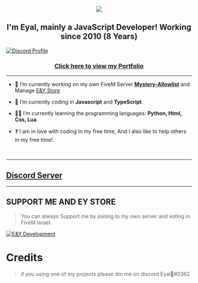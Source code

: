 <div align="center" style"border-radius:15px">
  <a href="https://discord.gg/milrato" title="Discord Server" target="_blank">
    <img src="https://media.discordapp.net/attachments/1093827552818241626/1097533167621124136/11111.png?width=1440&height=576" style"width: 100%;border-radius:15px">
  </a>
</div>

## <div align="center">I'm Eyal, mainly a JavaScript Developer! Working since 2010 (8 Years)</div>  


[![Discord Profile](https://media.discordapp.net/attachments/1093827552818241626/1097537847667470497/68747470733a2f2f63646e2e646973636f72646170702e636f6d2f6174746163686d656e74732f3734383533333436353937323038303637302f3831373038383633383738303434303537392f74657374332e706e67.png)](https://discord.com/users/1093620458898866326)


### <div align="center">[Click here to view my Portfolio](https://tomato6966.xyz)</div>  

***

- 🔭 I’m currently working on my own FiveM Server [**Mystery-Allowlist**](https://milrato.com) and Manage [E&Y Store](https://lavalink.milrato.com)
  

- 🤖 I’m currently coding in **Javascript** and **TypeScript**.

- 👨‍🎓 I’m currently learning the programming languages: **Python, Html, Css, Lua**.  
  

- ❓  I am in love with coding In my free time, And I also like to help others in my free time!.
  
<br/>
  
***

## [Discord Server ](https://discord.gg/milrato)

***

## SUPPORT ME AND EY STORE

> You can always Support me by joining to my own server and voting in FiveM Israel.

[![E&Y Development](https://media.discordapp.net/attachments/1093827552818241626/1097537847667470497/68747470733a2f2f63646e2e646973636f72646170702e636f6d2f6174746163686d656e74732f3734383533333436353937323038303637302f3831373038383633383738303434303537392f74657374332e706e67.png)](https://lava.milrato.dev)

# Credits

> if you using one of my projects please dm me on discord Eyal🌟#0362
